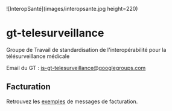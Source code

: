 ![InteropSanté](images/interopsante.jpg height=220)

# gt-telesurveillance
Groupe de Travail de standardisation de l'interopérabilité pour la télésurveillance médicale

Email du GT :	[is-gt-telesurveillance@googlegroups.com](is-gt-telesurveillance@googlegroups.com )

## Facturation

Retrouvez les [exemples](/facturation/index.md) de messages de facturation.
